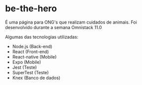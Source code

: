 # be-the-hero
É uma página para ONG's que realizam cuidados de animais. Foi desenvolvido durante a semana Omnistack 11.0

Algumas das tecnologias utilizadas:

- Node.js (Back-end)
- React (Front-end)
- React-native (Mobile)
- Expo (Mobile)
- Jest (Teste)
- SuperTest (Teste)
- Knex (Banco de dados)
